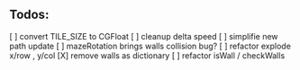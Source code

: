 Todos:
---

[ ] convert TILE_SIZE to CGFloat
[ ] cleanup delta speed
[ ] simplifie new path update
[ ] mazeRotation brings walls collision bug?
[ ] refactor explode x/row , y/col
[X] remove walls as dictionary
[ ] refactor isWall / checkWalls
